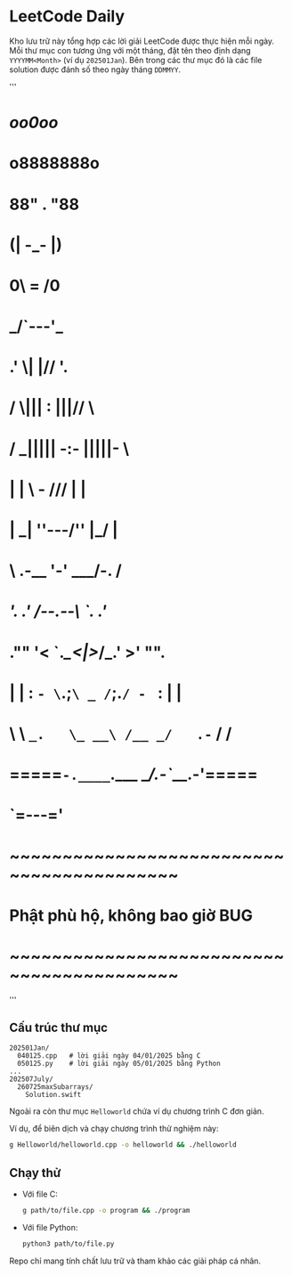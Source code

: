 # LeetCode Daily
Kho lưu trữ này tổng hợp các lời giải LeetCode được thực hiện mỗi ngày. Mỗi thư mục con tương ứng với một tháng, đặt tên theo định dạng `YYYYMM<Month>` (ví dụ `202501Jan`). Bên trong các thư mục đó là các file solution được đánh số theo ngày tháng `DDMMYY`.

'''
#                   _oo0oo_
#                  o8888888o
#                  88" . "88
#                  (| -_- |)
#                  0\  =  /0
#                ___/`---'\___
#              .' \\|     |// '.
#             / \\|||  :  |||// \
#            / _||||| -:- |||||- \
#            |   | \  -  /// |   |
#           | \_|  ''\---/''  |_/ |
#           \  .-\__  '-'  ___/-. /
#         ___'. .'  /--.--\  `. .'___
#       ."" '<  `.___\_<|>_/___.' >' "".
#     | | :  `- \`.;`\ _ /`;.`/ - ` : | |
#     \  \ `_.   \_ __\ /__ _/   .-` /  /
# =====`-.____`.___ \_____/___.-`___.-'=====
#                   `=---='
#
# ~~~~~~~~~~~~~~~~~~~~~~~~~~~~~~~~~~~~~~~~~~
#      Phật phù hộ, không bao giờ BUG
# ~~~~~~~~~~~~~~~~~~~~~~~~~~~~~~~~~~~~~~~~~~
'''

## Cấu trúc thư mục

```
202501Jan/
  040125.cpp   # lời giải ngày 04/01/2025 bằng C
  050125.py    # lời giải ngày 05/01/2025 bằng Python
...
202507July/
  260725maxSubarrays/
    Solution.swift
```

Ngoài ra còn thư mục `Helloworld` chứa ví dụ chương trình C đơn giản.

Ví dụ, để biên dịch và chạy chương trình thử nghiệm này:

```bash
g Helloworld/helloworld.cpp -o helloworld && ./helloworld
```

## Chạy thử

- Với file C:

  ```bash
  g path/to/file.cpp -o program && ./program
  ```

- Với file Python:

  ```bash
  python3 path/to/file.py
  ```

Repo chỉ mang tính chất lưu trữ và tham khảo các giải pháp cá nhân.

